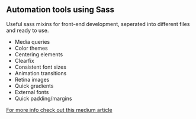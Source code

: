 ## Automation tools using Sass


Useful sass mixins for front-end development, seperated into different files and ready to use.

- Media queries
- Color themes
- Centering elements
- Clearfix
- Consistent font sizes
- Animation transitions
- Retina images
- Quick gradients
- External fonts
- Quick padding/margins

[For more info check out this medium article](https://medium.com/@justinbrazeau/10-useful-sass-mixins-for-automation-833cdee9d69b#.gq05jk8fj)
